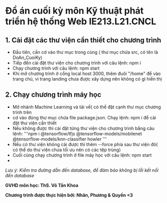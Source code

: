 # Đồ án cuối kỳ môn Kỹ thuật phát triển hệ thống Web IE213.L21.CNCL

## 1. Cài đặt các thư viện cần thiết cho chương trình
* Đầu tiên, cần cd vào thư mục trong cùng ( thư mục chứa src, có tên là DoAn_CuoiKy)
* Tiếp đến cài đặt thư viện cho chương trình với câu lệnh: npm i
* Chạy chương trình với câu lệnh: npm start
* Khi mở chương trình ở cổng local host 3000, thêm đuôi "/home" để vào trang chủ, vì trang landing chưa được xây dựng nên không có gì hiển thị

## 2. Chạy chương trình máy học
* Mở nhánh Machine Learning và tải về( có thể đặt cạnh thư mục chương trình trên
* cd vào đúng thư mục chứa file package.json. Chạy lệnh: npm i để cài đặt thư viện cần thiết
* Nếu không được thì cài đặt từng thư viện cho chương trình bằng câu lệnh: 
'''npm i @tensorflow/tfjs @tensorflow-models/mobilenet @tensorflow-models/knn-classifier howler
'''
 * Nếu có thư viện không cài được thì thêm --force phía sau thư viện đó( có thể do thư viện chưa tối ưu nên có các tệp trùng)
 * Cuối cùng chạy chương trình ở file máy học với câu lệnh: npm start
 * 
 *Lưu ý: Kiểm tra đường dẫn đến database, để đảm bảo không bị lỗi kết nối đến database*
 
 **GVHD môn học: ThS. Võ Tấn Khoa**
 
 **Chương trình được thực hiện bởi: Nhân, Phương & Quyền <3**
